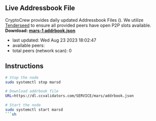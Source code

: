 ## Live Addressbook File
CryptoCrew provides daily updated Addressbook Files (). We utilize [Tenderseed](https://github.com/binaryholdings/tenderseed) to ensure all provided peers have open P2P slots available.  
**Download: [mars-1 addrbook.json](https://dl.ccvalidators.com/SERVICE/mars/addrbook.json)**  
- last updated: Wed Aug 23 2023 18:02:47
- available peers: 
- total peers (network scan): 0
## Instructions
```sh
# Stop the node
sudo systemctl stop marsd
 
# Download addrbook file
URL=https://dl.ccvalidators.com/SERVICE/mars/addrbook.json
 
# Start the node
sudo systemctl start marsd
```sh
